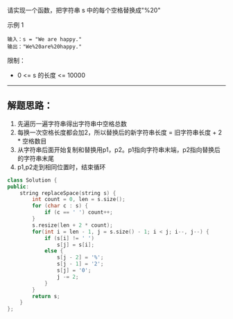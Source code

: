 请实现一个函数，把字符串 s 中的每个空格替换成"%20"

示例 1

```
输入：s = "We are happy."
输出："We%20are%20happy."
```

限制：

* 0 <= s 的长度 <= 10000

---

## 解题思路：

1. 先遍历一遍字符串得出字符串中空格总数
2. 每换一次空格长度都会加2，所以替换后的新字符串长度 = 旧字符串长度 + 2 * 空格数目
3. 从字符串后面开始复制和替换用p1，p2。p1指向字符串末端，p2指向替换后的字符串末尾
4. p1,p2走到相同位置时，结束循环




```C++
class Solution {
public:
    string replaceSpace(string s) {
        int count = 0, len = s.size();
        for (char c : s) {
            if (c == ' ') count++;
        }
        s.resize(len + 2 * count);
        for(int i = len - 1, j = s.size() - 1; i < j; i--, j--) {
            if (s[i] != ' ')
                s[j] = s[i];
            else {
                s[j - 2] = '%';
                s[j - 1] = '2';
                s[j] = '0';
                j -= 2;
            }
        }
        return s;
    }
};
```









